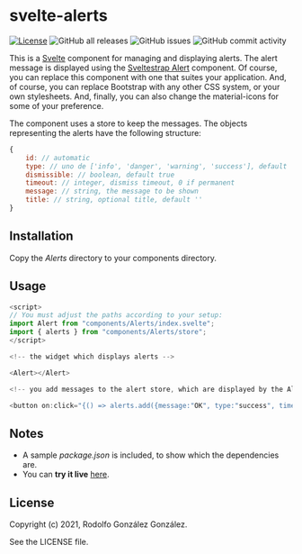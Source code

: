 # svelte-alerts

[![License](https://img.shields.io/badge/License-BSD_3--Clause-blue.svg)](https://opensource.org/licenses/BSD-3-Clause)
![GitHub all releases](https://img.shields.io/github/downloads/rgglez/svelte-alerts/total) 
![GitHub issues](https://img.shields.io/github/issues/rgglez/svelte-alerts) 
![GitHub commit activity](https://img.shields.io/github/commit-activity/y/rgglez/svelte-alerts)

This is a [Svelte](https://svelte.dev/) component for managing and displaying alerts. The alert message is displayed using the [Sveltestrap Alert](https://sveltestrap.js.org/?path=/story/components--alert) component. Of course, you can replace this component with one that suites your application. And, of course, you can replace Bootstrap with any other CSS system, or your own stylesheets. And, finally, you can also change the material-icons for some of your preference.

The component uses a store to keep the messages. The objects representing the alerts have the following structure:

```javascript
{
    id: // automatic
    type: // uno de ['info', 'danger', 'warning', 'success'], default 'info'
    dismissible: // boolean, default true
    timeout: // integer, dismiss timeout, 0 if permanent
    message: // string, the message to be shown
    title: // string, optional title, default ''
}
```

## Installation

Copy the *Alerts* directory to your components directory.

## Usage

```javascript
<script>
// You must adjust the paths according to your setup:
import Alert from "components/Alerts/index.svelte";
import { alerts } from "components/Alerts/store";
</script>

<!-- the widget which displays alerts -->

<Alert></Alert>

<!-- you add messages to the alert store, which are displayed by the Alert widget -->

<button on:click="{() => alerts.add({message:"OK", type:"success", timeout:5000})}" class="btn btn-success">OK</button>
```

## Notes

* A sample *package.json* is included, to show which the dependencies are.
* You can **try it live** [here](https://svelte.dev/repl/f2b3c33763e34908aabf436c9c02c07f).

## License

Copyright (c) 2021, Rodolfo González González.

See the LICENSE file.
